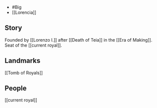 - #Big 
- [[Lorencia]]
## Story
Founded by [[Lorenzo I.]] after [[Death of Teia]] in the [[Era of Making]].
Seat of the [[current royal]].
## Landmarks
[[Tomb of Royals]]
## People
[[current royal]]
